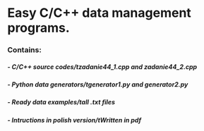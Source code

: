 # Easy C/C++ data management programs. 
### Contains:
##### - C/C++ source codes/tzadanie44_1.cpp and zadanie44_2.cpp
##### - Python data generators/tgenerator1.py and generator2.py
##### - Ready data examples/tall .txt files
##### - Intructions in polish version/tWritten in pdf
